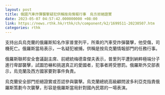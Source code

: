 ```yaml
---
layout: post
title: 俄國汽車炸彈襲擊疑犯供稱按烏情報行事　烏方拒絕證實
date: 2023-05-07 04:57:42.000000000 +08:00
link: https://news.rthk.hk/rthk/ch/component/k2/1699511-20230507.htm
categories: rthk
---
```


支持出兵烏克蘭的俄羅斯知名作家普里列平，所乘的汽車受炸彈襲擊，他受傷，司機死亡。俄羅斯當局表示，一名疑犯被捕，供稱是按烏克蘭情報部門的任務行事。

俄羅斯聯邦安全會議副主席、前總統梅德韋傑夫表示，普里列平遭到納粹極端分子進行卑鄙襲擊，試圖恐嚇和挑選真正的愛國者，犯事者將受懲罰。俄羅斯外交部表示，烏克蘭及西方國家要對事件負責。

烏克蘭安全部門拒絕證實或否認參與襲擊。烏克蘭總統高級顧問波多利亞克指責俄羅斯策劃今次襲擊，形容是俄羅斯當局針對國內民眾的一場表演。
